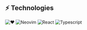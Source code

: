<!-- ### Hello there! I'm Scc  <img src="./wave.gif" width="30px"> -->

<!--
**ShiChenCong/ShiChenCong** is a ✨ _special_ ✨ repository because its `README.md` (this file) appears on your GitHub profile.

Here are some ideas to get you started:

- 🔭 I’m currently working on ...
- 🌱 I’m currently learning ...
- 👯 I’m looking to collaborate on ...
- 🤔 I’m looking for help with ...
- 💬 Ask me about ...
- 📫 How to reach me: ...
- 😄 Pronouns: ...
- ⚡ Fun fact: ...
-->

## ⚡ Technologies
![❤️](https://img.shields.io/badge/I-Like-red?style=flat)
![Neovim](https://img.shields.io/badge/-Neovim-202e18?style=flat&logo=Neovim)
![React](https://img.shields.io/badge/-React-black?style=flat&logo=react)
![Typescript](https://shields.io/badge/TypeScript-3178C6?logo=TypeScript&logoColor=FFF&style=flat)
<!-- ![Rust](https://img.shields.io/badge/Rust-000000?logo=rust&style=flat) -->
<!-- ![JavaScript](https://img.shields.io/badge/-JavaScript-black?style=flat&logo=javascript)
![Typescript](https://img.shields.io/badge/TypeScript-007ACC.svg?logo=typescript&logoColor=white)
![Nodejs](https://img.shields.io/badge/-Nodejs-black?style=flat&logo=Node.js)
![HTML](https://img.shields.io/badge/HTML-E34F26.svg?logo=html5&logoColor=white)
![TailwindCSS](https://img.shields.io/badge/-TailwindCSS-1572B6?style=flat&logo=TailwindCSS)
![Webpack](https://img.shields.io/badge/Webpack-3970ae.svg?style=flat&logo=Webpack&logoColor=1eb4ff) -->


<!--![Github Stats](https://github-readme-stats.vercel.app/api?username=ShiChenCong&count_private=true&show_icons=true&include_all_commits=true) -->
<!-- ![Top Langs](https://github-readme-stats.vercel.app/api/top-langs/?username=ShiChenCong&hide=TeX&layout=compact) -->

<!--![Visitor Badge](https://visitor-badge.laobi.icu/badge?page_id=ShiChenCong.ShiChenCong) -->

<!-- ## commits
[![Ashutosh's github activity graph](https://activity-graph.herokuapp.com/graph?username=ShiChenCong&theme=redical)](https://github.com/ShiChenCong/github-readme-activity-graph) -->

